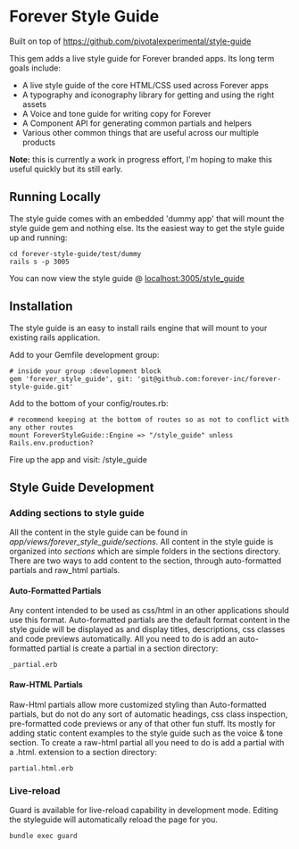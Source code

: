 # Forever Style Guide

Built on top of https://github.com/pivotalexperimental/style-guide

This gem adds a live style guide for Forever branded apps.  Its long term goals include:
* A live style guide of the core HTML/CSS used across Forever apps
* A typography and iconography library for getting and using the right assets
* A Voice and tone guide for writing copy for Forever
* A Component API for generating common partials and helpers
* Various other common things that are useful across our multiple products

**Note:** this is currently a work in progress effort, I'm hoping to make this useful quickly but its still early.

## Running Locally

The style guide comes with an embedded 'dummy app' that will mount the style guide gem and nothing else.  Its the easiest way to get the style guide up and running:

```
cd forever-style-guide/test/dummy
rails s -p 3005
```

You can now view the style guide @ [localhost:3005/style_guide](localhost:3005/style_guide)

## Installation

The style guide is an easy to install rails engine that will mount to your existing rails application.

Add to your Gemfile development group:
```
# inside your group :development block
gem 'forever_style_guide', git: 'git@github.com:forever-inc/forever-style-guide.git'

```

Add to the bottom of your config/routes.rb:
   ```
   # recommend keeping at the bottom of routes so as not to conflict with any other routes
   mount ForeverStyleGuide::Engine => "/style_guide" unless Rails.env.production?
   ```

Fire up the app and visit: <app url>/style_guide

## Style Guide Development

### Adding sections to style guide

All the content in the style guide can be found in *app/views/forever_style_guide/sections*.  All content in the style guide is organized into *sections* which are simple folders in the sections directory.  There are two ways to add content to the section, through auto-formatted partials and raw_html partials.

#### Auto-Formatted Partials

Any content intended to be used as css/html in an other applications should use this format.  Auto-formatted partials are the default format content in the style guide will be displayed as and display titles, descriptions, css classes and code previews automatically.
All you need to do is add an auto-formatted partial is create a partial in a section directory:
```
_partial.erb
```


#### Raw-HTML Partials
Raw-Html partials allow more customized styling than Auto-formatted partials, but do not do any sort of automatic headings, css class inspection, pre-formatted code previews or any of that other fun stuff.  Its mostly for adding static content examples to the style guide such as the voice & tone section.
To create a raw-html partial all you need to do is add a partial with a .html. extension to a section directory:
```
partial.html.erb
```

### Live-reload
Guard is available for live-reload capability in development mode.  Editing the styleguide will automatically reload the page for you.
```
bundle exec guard
```
